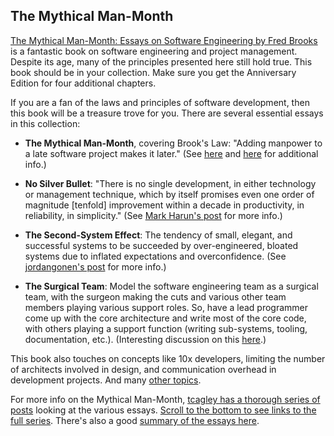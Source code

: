## The Mythical Man-Month

[The Mythical Man-Month: Essays on Software Engineering by Fred Brooks](https://www.amazon.com/Mythical-Man-Month-Software-Engineering-Anniversary/dp/0201835959/) is a fantastic book on software engineering and project management. Despite its age, many of the principles presented here still hold true. This book should be in your collection. Make sure you get the Anniversary Edition for four additional chapters.

If you are a fan of the laws and principles of software development, then this book will be a treasure trove for you. There are several essential essays in this collection:

- **The Mythical Man-Month**, covering Brook's Law: "Adding manpower to a late software project makes it later." (See [here](https://effectiviology.com/brooks-law/) and [here](https://codescene.com/blog/visualize-brooks-law/) for additional info.)

- **No Silver Bullet**: "There is no single development, in either technology or management technique, which by itself promises even one order of magnitude [tenfold] improvement within a decade in productivity, in reliability, in simplicity." (See [Mark Harun's post](https://medium.com/@markharun/no-silver-bullet-essence-and-accident-in-software-engineering-fred-brooks-1986-41172655e62c) for more info.)

- **The Second-System Effect**: The tendency of small, elegant, and successful systems to be succeeded by over-engineered, bloated systems due to inflated expectations and overconfidence. (See [jordangonen's post](https://medium.com/holes/second-system-effect-1a4a1cf76836) for more info.)

- **The Surgical Team**: Model the software engineering team as a surgical team, with the surgeon making the cuts and various other team members playing various support roles. So, have a lead programmer come up with the core architecture and write most of the core code, with others playing a support function (writing sub-systems, tooling, documentation, etc.). (Interesting discussion on this [here](https://softwareengineering.stackexchange.com/questions/355203/what-happened-to-the-surgical-team-pattern-from-the-mythical-man-month).)

This book also touches on concepts like 10x developers, limiting the number of architects involved in design, and communication overhead in development projects. And many [other topics](https://en.wikipedia.org/wiki/The_Mythical_Man-Month#:~:text=by%20the%20author.-,Ideas%20presented,-%5Bedit%5D).

For more info on the Mythical Man-Month, [tcagley has a thorough series of posts](https://tcagley.wordpress.com/2015/12/05/mythical-man-month-after-20-years/) looking at the various essays. [Scroll to the bottom to see links to the full series](https://tcagley.wordpress.com/2015/12/05/mythical-man-month-after-20-years/#:~:text=Previous%20installments%20of%20the%20Re%2Dread%20of%C2%A0The%20Mythical%20Man%2DMonth). There's also a good [summary of the essays here](https://medium.com/@dvxwang/book-lessons-the-mythical-man-month-by-frederick-brooks-24dff0853667).
